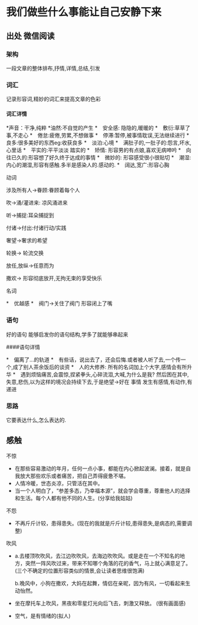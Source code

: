 # 我们做些什么事能让自己安静下来

## 出处 微信阅读

### 架构

一段文章的整体排布,抒情,详情,总结,引发

### 词汇

记录形容词,精妙的词汇来提高文章的色彩



#### 词汇详情

*声音：干净,纯粹
*油然:不自觉的产生
*　安全感: 隐隐的,暖暖的
*　敷衍:草草了事,不走心
*　倦怠:疲倦,劳累,不想做事
*　停滞:暂停,被事情耽误,无法继续进行
*　良多:很多美好的东西eg:收获良多
*　淡泊:心境
*　满肚子的,一肚子的:怨言,坏水,心里话
*　平实的:平平淡淡 踏实的
*　矫情: 形容男的有点娘,喜欢无病呻吟
*　向往已久的:形容想了好久终于达成的事情
*　微妙的: 形容感受很小很贴切
*　潮湿: 内心的潮湿,形容有感触.多半是感染人的.感动的.
*　阔达,宽广:形容心胸

动词

 涉及所有人->眷顾:眷顾着每个人

吹->涌/灌进来: 凉风涌进来

听->捕捉:耳朵捕捉到

付诸->付出:付诸行动/实践

奢望->奢求的希望

轮换-> 轮流交换

放任,放纵->任意而为

撒欢-> 形容彻底放开,无拘无束的享受快乐

名词

*　优越感
*　阀门->关住了阀门 形容闭上了嘴





### 语句

好的语句 能够启发你的语句结构,学多了就能够串起来

####语句详情

*　偏离了...的轨道
*　有些话，说出去了，还会后悔.或者被人听了去,一个传一个,成了别人茶余饭后的谈资
*　人的大修养: 所有的名词加上个大字,感情会有所升华
*　遇到烦恼痛苦,会震惊,捏紧拳头,心碎流泪,大喊,为什么是我? 然后困在其中,失意,悲伤,以为这样的境况会持续下去,于是绝望->好在 事情 发生有感情,有动作,有递进

### 思路

它要表达什么,怎么表达的.

## 感触

不惊

* 在那些容易激动的年月，任何一点小事，都能在内心掀起波澜。接着，就是自我放大那些欢乐或者痛苦，把自己弄得疲惫不堪。
* 人情冷暖，世态炎凉，只管活在其中。
* 当一个人明白了，“参差多态，乃幸福本源”，就会学会尊重，尊重他人的选择和生活。每个人都有他不同的人生。(分享给我姑姑)

不怨

* 不再斤斤计较，患得患失。(现在的我就是斤斤计较,患得患失,是病态的,需要调整)

吹风

* a.去楼顶吹吹风，去江边吹吹风，去海边吹吹风。或是走在一个不知名的地方，突然一阵风吹过来，带来不知哪个角落的花的香气，马上就心满意足了。(三个不确定的位置形容类似的情景,会让读者思维很饱满)

  b.晚风中，小狗在撒欢，大妈在起舞，情侣在亲昵，因为有风，一切看起来生动怡然。

* 坐在摩托车上吹风，黑夜和零星灯光向后飞去，刺激又释放。 (很有画面感)

* 空气，是有情绪的(拟人)
